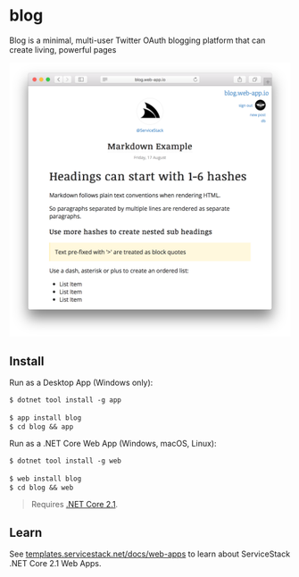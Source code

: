 # blog

Blog is a minimal, multi-user Twitter OAuth blogging platform that can create living, powerful pages

[![](https://raw.githubusercontent.com/NetCoreApps/TemplatePages/master/src/wwwroot/assets/img/screenshots/blog.png)](http://blog.web-app.io)

## Install

Run as a Desktop App (Windows only):

    $ dotnet tool install -g app

    $ app install blog
    $ cd blog && app

Run as a .NET Core Web App (Windows, macOS, Linux):

    $ dotnet tool install -g web

    $ web install blog
    $ cd blog && web

> Requires [.NET Core 2.1](https://www.microsoft.com/net/download/dotnet-core/2.1).

## Learn

See [templates.servicestack.net/docs/web-apps](http://templates.servicestack.net/docs/web-apps) to learn about ServiceStack .NET Core 2.1 Web Apps.
